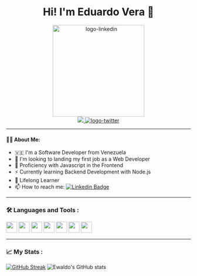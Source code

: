 <h1 align="center"> Hi! I'm Eduardo Vera 🤟</h1>

<div id="header" align="center" width='500px'>
  <img src="https://media3.giphy.com/media/iIqmM5tTjmpOB9mpbn/giphy.gif?cid=790b761151f31f899444ac109570010daf1b8681fe18d8c1&rid=giphy.gif&ct=g" alt="logo-linkedin" width="250"/>  
</div>

<div id="badges" align="center" padding-top="10">
  <a href="https://www.linkedin.com/in/eduardo-vera-612626191/" target="_blank">
    <img src="https://img.shields.io/badge/-LinkedIn-%230072b1?logo=linkedin&logoColor=white&style=for-the-badge"/>
  </a>
  <a href="https://twitter.com/ewa1do">
    <img src="https://img.shields.io/badge/-twitter-1DA1F2?logo=twitter&logoColor=white&style=for-the-badge" alt="logo-twitter"/>
  </a>
</div>

<!-- --- -->

<!-- <div align="center">
   <img src="https://media.giphy.com/media/dWesBcTLavkZuG35MI/giphy.gif" width="600" height="300"/>
</div>
 -->
---

#### :man_technologist: About Me: 

- 🇻🇪 I'm a Software Developer from Venezuela
- 🔭 I'm looking to landing my first job as a Web Developer
- 🌱 Proficiency with Javascript in the Frontend 
- ⚡ Currently learning Backend Development with Node.js
- 🧠 Lifelong Learner
- 📫 How to reach me: [![Linkedin Badge](https://img.shields.io/badge/-LinkedIn-blue?style=flat&logo=Linkedin&logoColor=white)](https://www.linkedin.com/in/eduardo-vera-612626191/)

---

### 🛠️ Languages and Tools :

<div>
  <img src="https://cdn.jsdelivr.net/gh/devicons/devicon/icons/javascript/javascript-plain.svg" width="30" height="30"/>
  <img src="https://cdn.jsdelivr.net/gh/devicons/devicon/icons/css3/css3-plain-wordmark.svg" width="30" height="30"/>
  <img src="https://cdn.jsdelivr.net/gh/devicons/devicon/icons/html5/html5-plain-wordmark.svg" width="30" height="30"/>
  <img src="https://cdn.jsdelivr.net/gh/devicons/devicon/icons/nodejs/nodejs-original.svg" width="30" height="30"/>
  <img src="https://cdn.jsdelivr.net/gh/devicons/devicon/icons/express/express-original-wordmark.svg" width="30" height="30"/>
  <img src="https://cdn.jsdelivr.net/gh/devicons/devicon/icons/mongodb/mongodb-plain-wordmark.svg" width="30" height="30"/>
  <img src="https://cdn.jsdelivr.net/gh/devicons/devicon/icons/figma/figma-original.svg" width="30" height="30"/>
 </div>

--- 

### 📈 My Stats :

  [![GitHub Streak](http://github-readme-streak-stats.herokuapp.com?user=ewa1do&theme=tokyonight&date_format=M%20j%5B%2C%20Y%5D)](https://git.io/streak-stats)
  ![Ewaldo's GitHub stats](https://github-readme-stats.vercel.app/api?username=ewa1do&show_icons=true&theme=tokyonight)



<!--
**ewa1do/ewa1do** is a ✨ _special_ ✨ repository because its `README.md` (this file) appears on your GitHub profile.

Here are some ideas to get you started:

- 🔭 I’m currently working on ...
- 🌱 I’m currently learning ...
- 👯 I’m looking to collaborate on ...
- 🤔 I’m looking for help with ...
- 💬 Ask me about ...
- 📫 How to reach me: ...
- 😄 Pronouns: ...
- ⚡ Fun fact: ...
-->
